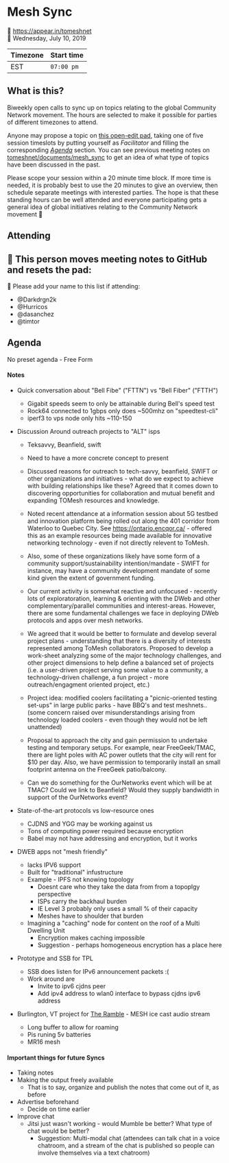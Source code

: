 Mesh Sync
=========

📍 https://appear.in/tomeshnet  
📅 Wednesday, July 10, 2019

| Timezone | Start time |
|:---------|:-----------|
| EST      | `07:00 pm` |

## What is this?

Biweekly open calls to sync up on topics relating to the global Community Network movement. The hours are selected to make it possible for parties of different timezones to attend.

Anyone may propose a topic on [this open-edit pad](https://hackmd.io/HSOK15u7TnS6Oz1RH0McGg), taking one of five session timeslots by putting yourself as _Facilitator_ and filling the corresponding [_Agenda_](#Agenda) section. You can see previous meeting notes on [tomeshnet/documents/mesh_sync](https://github.com/tomeshnet/documents/tree/master/mesh_sync) to get an idea of what type of topics have been discussed in the past.

Please scope your session within a 20 minute time block. If more time is needed, it is probably best to use the 20 minutes to give an overview, then schedule separate meetings with interested parties. The hope is that these standing hours can be well attended and everyone participating gets a general idea of global initiatives relating to the Community Network movement :satellite:

## Attending

📝 This person moves meeting notes to GitHub and resets the pad:
- 

👥 Please add your name to this list if attending:
- @Darkdrgn2k
- @Hurricos 
- @dasanchez
- @timtor

## Agenda

No preset agenda - Free Form

#### Notes

- Quick conversation about "Bell Fibe" ("FTTN") vs "Bell Fiber" ("FTTH")
    - Gigabit speeds seem to only be attainable during Bell's speed test
    - Rock64 connected to 1gbps only does ~500mhz on "speedtest-cli"
    - iperf3 to vps node only hits ~110-150
    
- Discussion Around outreach projects to "ALT" isps
    - Teksavvy, Beanfield, swift
    - Need to have a more concrete concept to present
    - Discussed reasons for outreach to  tech-savvy, beanfield, SWIFT or other organizations and initiatives - what do we expect to achieve with building relationships like these? Agreed that it comes down to discovering opportunities for collaboration and mutual benefit and expanding TOMesh resources and knowledge.

    - Noted recent attendance at a information session about 5G testbed and innovation platform being rolled out along the 401 corridor from Waterloo to Quebec City.  See https://ontario.encqor.ca/ - offered this as an example resources being made available for innovative networking technology - even if not directly relevent to ToMesh.
    - Also, some of these organizations likely have some form of a community support/sustainability intention/mandate - SWIFT for instance, may have a community development mandate of some kind given the extent of government funding.
    

    - Our current activity is somewhat reactive and unfocused - recently lots of exploratoration,  learning & orienting with the DWeb and other complementary/parallel communities and interest-areas. However, there are some fundamental challenges we face in deploying DWeb protocols and apps over mesh networks.

    - We agreed that it would be better to formulate and develop several project plans - understanding that there is a diversity of interests represented among ToMesh collaborators. Proposed to develop a work-sheet analyzing some of the major technology challenges, and other project dimensions to help define a balanced set of projects (i.e. a user-driven project serving some value to a community, a technology-driven challenge, a fun project - more outreach/engagment oriented project, etc.)
    - Project idea: modified coolers facilitating a "picnic-oriented testing set-ups" in large public parks - have BBQ's and test meshnets.. (some concern raised over misunderstandings arising from technology loaded coolers - even though they would not be left unattended)

    - Proposal to approach the city and gain permission to undertake testing and temporary setups. For example, near FreeGeek/TMAC, there are light poles with AC power outlets that the city will rent for $10 per day.  Also, we have permission to temporarily install an small footprint antenna on the FreeGeek patio/balcony.

    - Can we do something for the OurNetworks event which will be at TMAC? Could we link to Beanfield? Would they supply bandwidth in support of the OurNetworks event?
- State-of-the-art protocols vs low-resource ones
    - CJDNS and YGG may be working against us
    - Tons of computing power required because encryption
    - Babel may not have addressing and encryption, but it works
-  DWEB apps not "mesh friendly"
    - lacks IPV6 support
    - Built for "traditional" infustructure
    - Example - IPFS not knowing topology 
        - Doesnt care who they take the data from from a topoplgy perspective
        - ISPs carry the backhaul burden
        - IE Level 3 probably only uses a small % of their capacity
        - Meshes have to shoulder that burden
    - Imagining a "caching" node for content on the roof of a Multi Dwelling Unit
        - Encryption makes caching impossible
        - Suggestion - perhaps homogeneous encryption has a place here
- Prototype and SSB for TPL 
    - SSB does listen for IPv6 announcement packets :( 
    - Work around are
        - Invite to ipv6 cjdns peer
        - Add ipv4 address to wlan0 interface to bypass cjdns ipv6 address
- Burlington, VT project for [The Ramble](https://theramble.org/) - MESH ice cast audio stream
    - Long buffer to allow for roaming
    - Pis runing 5v batteries
    - MR16 mesh

#### Important things for future Syncs
- Taking notes
- Making the output freely available
  - That is to say, organize and publish the notes that come out of it, as before
- Advertise beforehand
    - Decide on time earlier
- Improve chat
  - Jitsi just wasn't working - would Mumble be better? What type of chat would be better?
    - Suggestion: Multi-modal chat (attendees can talk chat in a voice chatroom, and a stream of the chat is published so people can involve themselves via a text chatroom)
    
